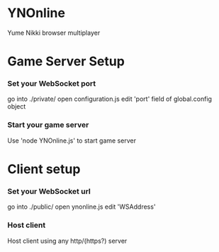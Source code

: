# YNOnline

Yume Nikki browser multiplayer

# Game Server Setup
### Set your WebSocket port
go into ./private/
open configuration.js
edit 'port' field of global.config object
### Start your game server
Use 'node YNOnline.js' to start game server

# Client setup
### Set your WebSocket url
go into ./public/
open ynonline.js
edit 'WSAddress'
### Host client
Host client using any http/(https?) server
